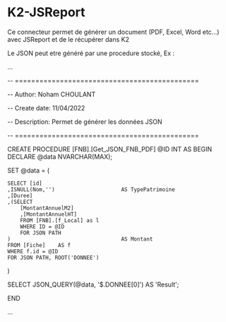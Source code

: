 # K2-JSReport

Ce connecteur permet de générer un document (PDF, Excel, Word etc...) avec JSReport et de le récupérer dans K2

Le JSON peut etre généré par une procedure stocké, Ex : 

...

-- =============================================

-- Author:		Noham CHOULANT

-- Create date: 11/04/2022

-- Description:	Permet de générer les données JSON

-- =============================================

CREATE PROCEDURE [FNB].[Get_JSON_FNB_PDF] 
	@ID INT
AS
BEGIN
	DECLARE @data NVARCHAR(MAX);


SET @data = (

	SELECT [id]
	,ISNULL(Nom,'')						AS TypePatrimoine
	,[Duree]
	,(SELECT 
		[MontantAnnuelM2]
		,[MontantAnnuelHT]
		FROM [FNB].[f_Local] as l
		WHERE ID = @ID
		FOR JSON PATH
	)									AS Montant
	FROM [Fiche]	AS f
	WHERE f.id = @ID
	FOR JSON PATH, ROOT('DONNEE')
)

SELECT JSON_QUERY(@data, '$.DONNEE[0]') AS 'Result';

END

...


